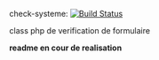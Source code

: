 check-systeme: [![Build Status](https://travis-ci.org/Cedric-locchi/check-system.svg?branch=master)](https://travis-ci.org/Cedric-locchi/check-system)

class php de verification de formulaire

__readme en cour de realisation__